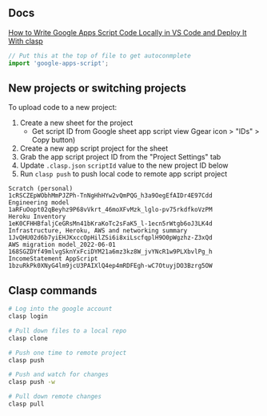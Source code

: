 

## Docs

[How to Write Google Apps Script Code Locally in VS Code and Deploy It With clasp](https://medium.com/geekculture/how-to-write-google-apps-script-code-locally-in-vs-code-and-deploy-it-with-clasp-9a4273e2d018)

```js
// Put this at the top of file to get autoconmplete
import 'google-apps-script';

```

## New projects or switching projects

To upload code to a new project:

1. Create a new sheet for the project
    - Get script ID from Google sheet app script view Ggear icon > "IDs" > Copy button)
2. Create a new app script project for the sheet
3. Grab the app script project ID from the "Project Settings" tab
4. Update `.clasp.json` `scriptId` value to the new project ID below
5. Run `clasp push` to push local code to remote app script project

```
Scratch (personal)                                 1cRSCZEpWObhMmPJZPh-TnNgHhHYw2vQmPQG_h3a9OegEfAIDr4E97Cdd
Engineering model                                  1aRFuOopt02qBeyhz9P68vVkrt_46moXFvMzk_lglo-pv75rkdfkoVzPM
Heroku Inventory                                   1eK0CFHHBfaljCeGRsMn41bKraKoTc2sFaK5_l-1ecn5rWtgb6oJ3LK4d
Infrastructure, Heroku, AWS and networking summary 1JvQHU02d6b7yiEHJKxccOpHilZSi6i8xiLscfqplH9O0pWgzhz-Z3xQd
AWS migration model_2022-06-01                     168SGZDYf49mlvgSknYxFciDYM21a6mz3kz8W_jvYNcR1w9PLXbvlPg_h
IncomeStatement AppScript                          1bzuRkPk0XNyG4lm9jcU3PAIXlQ4ep4mRDFEgh-wC7OtuyjDO3Bzrg5OW
```

## Clasp commands

```bash
# Log into the google account
clasp login

# Pull down files to a local repo
clasp clone

# Push one time to remote project
clasp push

# Push and watch for changes
clasp push -w

# Pull down remote changes
clasp pull

```
